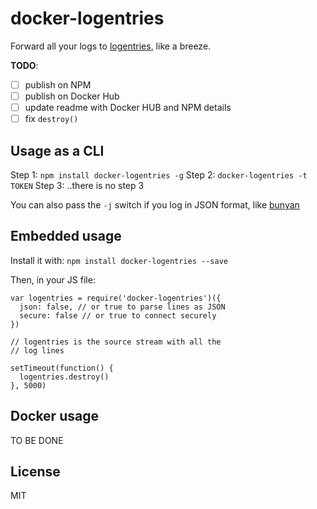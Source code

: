 # docker-logentries

Forward all your logs to [logentries](logentries.com), like a breeze.

__TODO__:

* [ ] publish on NPM
* [ ] publish on Docker Hub
* [ ] update readme with Docker HUB and NPM details
* [ ] fix `destroy()`

## Usage as a CLI

Step 1: `npm install docker-logentries -g`
Step 2: `docker-logentries -t TOKEN`
Step 3: ..there is no step 3

You can also pass the `-j` switch if you log in JSON format, like
[bunyan](http://npm.im/bunyan)

## Embedded usage

Install it with: `npm install docker-logentries --save`

Then, in your JS file:

```
var logentries = require('docker-logentries')({
  json: false, // or true to parse lines as JSON
  secure: false // or true to connect securely
})

// logentries is the source stream with all the
// log lines

setTimeout(function() {
  logentries.destroy()
}, 5000)
```

## Docker usage

TO BE DONE

## License

MIT
